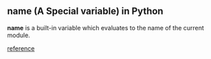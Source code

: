 ## __name__ (A Special variable) in Python

__name__ is a built-in variable which evaluates to the name of the current module.

[reference](https://www.geeksforgeeks.org/__name__-special-variable-python/)
